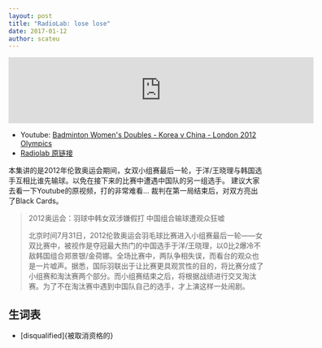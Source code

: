 ```yaml
---
layout: post
title: "RadioLab: lose lose"
date: 2017-01-12
author: scateu
---
```



<iframe width="600" height="130" frameborder="0" scrolling="no" src="https://www.wnyc.org/widgets/ondemand_player/radiolab/#file=%2Faudio%2Fxspf%2F726626%2F"></iframe>

 - Youtube: [Badminton Women's Doubles - Korea v China - London 2012 Olympics](https://www.youtube.com/watch?v=7mq1ioqiWEo)
 - [Radiolab 原链接](http://www.radiolab.org/story/lose-lose/)

本集讲的是2012年伦敦奥运会期间，女双小组赛最后一轮，于洋/王晓理与韩国选手互相比谁先输球。以免在接下来的比赛中遭遇中国队的另一组选手。
建议大家去看一下Youtube的原视频，打的非常难看... 裁判在第一局结束后，对双方亮出了Black Cards。

> 2012奥运会：羽球中韩女双涉嫌假打 中国组合输球遭观众狂嘘
>
> 北京时间7月31日，2012伦敦奥运会羽毛球比赛进入小组赛最后一轮——女双比赛中，被视作是夺冠最大热门的中国选手于洋/王晓理，以0比2爆冷不敌韩国组合郑景银/金荷娜。全场比赛中，两队争相失误，而看台的观众也是一片嘘声。据悉，国际羽联出于让比赛更具观赏性的目的，将比赛分成了小组赛和淘汰赛两个部分。而小组赛结束之后，将根据战绩进行交叉淘汰赛。为了不在淘汰赛中遇到中国队自己的选手，才上演这样一处闹剧。

## 生词表

 - [disqualified]{被取消资格的}


